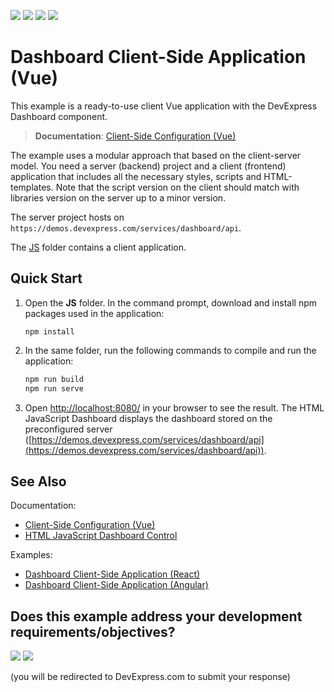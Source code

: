 <!-- default badges list -->
![](https://img.shields.io/endpoint?url=https://codecentral.devexpress.com/api/v1/VersionRange/199016715/19.2.3%2B)
[![](https://img.shields.io/badge/Open_in_DevExpress_Support_Center-FF7200?style=flat-square&logo=DevExpress&logoColor=white)](https://supportcenter.devexpress.com/ticket/details/T828586)
[![](https://img.shields.io/badge/📖_How_to_use_DevExpress_Examples-e9f6fc?style=flat-square)](https://docs.devexpress.com/GeneralInformation/403183)
[![](https://img.shields.io/badge/💬_Leave_Feedback-feecdd?style=flat-square)](#does-this-example-address-your-development-requirementsobjectives)
<!-- default badges end -->
# Dashboard Client-Side Application (Vue)

This example is a ready-to-use client Vue application with the DevExpress Dashboard component.

> **Documentation**: [Client-Side Configuration (Vue)](https://docs.devexpress.com/Dashboard/401150)

The example uses a modular approach that based on the client-server model. You need a server (backend) project and a client (frontend) application that includes all the necessary styles, scripts and HTML-templates. Note that the script version on the client should match with libraries version on the server up to a minor version.

The server project hosts on ```https://demos.devexpress.com/services/dashboard/api```.

The [JS](JS) folder contains a client application.

## Quick Start

1. Open the **JS** folder. In the command prompt, download and install npm packages used in the application:

    ```
    npm install
    ```

2. In the same folder, run the following commands to compile and run the application:

    ```bash
    npm run build
    npm run serve
    ```

3. Open [http://localhost:8080/](http://localhost:8080/) in your browser to see the result. The HTML JavaScript Dashboard displays the dashboard stored on the preconfigured server ([https://demos.devexpress.com/services/dashboard/api](https://demos.devexpress.com/services/dashboard/api)).

## See Also
Documentation:

- [Client-Side Configuration (Vue)](https://docs.devexpress.com/Dashboard/401150)
- [HTML JavaScript Dashboard Control](https://docs.devexpress.com/Dashboard/119108/)

Examples:
- [Dashboard Client-Side Application (React)](https://github.com/DevExpress-Examples/dashboard-react-app)
- [Dashboard Client-Side Application (Angular)](https://github.com/DevExpress-Examples/dashboard-angular-app)
<!-- feedback -->
## Does this example address your development requirements/objectives?

[<img src="https://www.devexpress.com/support/examples/i/yes-button.svg"/>](https://www.devexpress.com/support/examples/survey.xml?utm_source=github&utm_campaign=dashboard-vue-app-get-started&~~~was_helpful=yes) [<img src="https://www.devexpress.com/support/examples/i/no-button.svg"/>](https://www.devexpress.com/support/examples/survey.xml?utm_source=github&utm_campaign=dashboard-vue-app-get-started&~~~was_helpful=no)

(you will be redirected to DevExpress.com to submit your response)
<!-- feedback end -->

